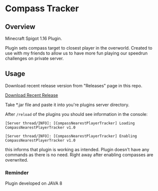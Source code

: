 # Compass Tracker

## Overview

Minecraft Spigot 1.16 Plugin.

Plugin sets compass target to closest player in the overworld.
Created to use with my friends to allow us to have more fun playing our speedrun challenges on private server.

## Usage

Download recent release version from "Releases" page in this repo.

[Download Recent Release](https://github.com/snoh666/player-compass-tracker/releases)

Take *.jar file and paste it into you're plugins server directory.

After `/reload` of the plugins you should see information in the console:

`[Server thread/INFO]: [CompassNearestPlayerTracker] Loading CompassNearestPlayerTracker v1.0`

`[Server thread/INFO]: [CompassNearestPlayerTracker] Enabling CompassNearestPlayerTracker v1.0`

this informs that plugin is working as intended. Plugin doesn't have any commands as there is no need. Right away after enabling compasses are overwrited.

### Reminder

Plugin developed on JAVA 8
